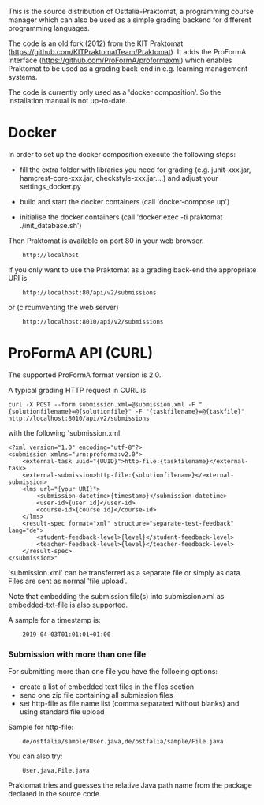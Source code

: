 This is the source distribution of Ostfalia-Praktomat, a programming course manager which can also be used as a simple 
grading backend for different programming languages. 

The code is an old fork (2012) from the KIT Praktomat (https://github.com/KITPraktomatTeam/Praktomat).
It adds the ProFormA interface (https://github.com/ProFormA/proformaxml) which enables Praktomat 
to be used as a grading back-end in e.g. learning management systems. 

The code is currently only used as a 'docker composition'. 
So the installation manual is not up-to-date.

Docker 
============

In order to set up the docker composition execute the following steps:

* fill the extra folder with libraries you need for grading 
    (e.g. junit-xxx.jar, hamcrest-core-xxx.jar, checkstyle-xxx.jar....) 
    and adjust your settings_docker.py 

* build and start the docker containers (call 'docker-compose up')

* initialise the docker containers (call 'docker exec -ti praktomat ./init_database.sh')

Then Praktomat is available on port 80 in your web browser.  

        http://localhost

If you only want to use the Praktomat as a grading back-end the appropriate URI is

        http://localhost:80/api/v2/submissions

or (circumventing the web server)

        http://localhost:8010/api/v2/submissions 



ProFormA API (CURL)
============

The supported ProFormA format version is 2.0. 

A typical grading HTTP request in CURL is

    curl -X POST --form submission.xml=@submission.xml -F "{solutionfilename}=@{solutionfile}" -F "{taskfilename}=@{taskfile}" http://localhost:8010/api/v2/submissions

with the following 'submission.xml'

  
    <?xml version="1.0" encoding="utf-8"?>
    <submission xmlns="urn:proforma:v2.0">
        <external-task uuid="{UUID}">http-file:{taskfilename}</external-task>
        <external-submission>http-file:{solutionfilename}</external-submission>
        <lms url="{your URI}">
            <submission-datetime>{timestamp}</submission-datetime>
            <user-id>{user id}</user-id>
            <course-id>{course id}</course-id>
        </lms>
        <result-spec format="xml" structure="separate-test-feedback" lang="de">
            <student-feedback-level>{level}</student-feedback-level>
            <teacher-feedback-level>{level}</teacher-feedback-level>
        </result-spec>
    </submission>"

'submission.xml' can be transferred as a separate file or simply as data. 
Files are sent as normal 'file upload'.
 
Note that embedding the submission file(s) into submission.xml as embedded-txt-file is also supported.

A sample for a timestamp is: 

        2019-04-03T01:01:01+01:00 


### Submission with more than one file

For submitting more than one file you have the folloeing options: 

* create a list of embedded text files in the files section
* send one zip file containing all submission files
* set http-file as file name list (comma separated without blanks) and using standard file upload 

Sample for http-file:

        de/ostfalia/sample/User.java,de/ostfalia/sample/File.java

You can also try: 

        User.java,File.java
        
Praktomat tries and guesses the relative Java path name from the package declared in the source code.
